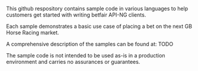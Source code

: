 This github respository contains sample code in various languages to help customers get started with writing betfair API-NG clients.   

Each sample demonstrates a basic use case of placing a bet on the next GB Horse Racing market.

A comprehensive description of the samples can be found at: TODO

The sample code is not intended to be used as-is in a production environment and carries no assurances or guarantees.
